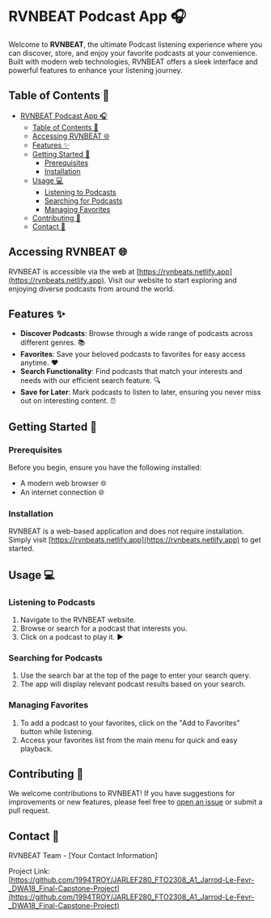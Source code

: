 # RVNBEAT Podcast App 🎧

Welcome to **RVNBEAT**, the ultimate Podcast listening experience where you can discover, store, and enjoy your favorite podcasts at your convenience. Built with modern web technologies, RVNBEAT offers a sleek interface and powerful features to enhance your listening journey.

## Table of Contents 📑

- [RVNBEAT Podcast App 🎧](#rvnbeat-podcast-app-)
  - [Table of Contents 📑](#table-of-contents-)
  - [Accessing RVNBEAT 🌐](#accessing-rvnbeat-)
  - [Features ✨](#features-)
  - [Getting Started 🚀](#getting-started-)
    - [Prerequisites](#prerequisites)
    - [Installation](#installation)
  - [Usage 💻](#usage-)
    - [Listening to Podcasts](#listening-to-podcasts)
    - [Searching for Podcasts](#searching-for-podcasts)
    - [Managing Favorites](#managing-favorites)
  - [Contributing 🤝](#contributing-)
  - [Contact 📮](#contact-)

## Accessing RVNBEAT 🌐

RVNBEAT is accessible via the web at [https://rvnbeats.netlify.app](https://rvnbeats.netlify.app). Visit our website to start exploring and enjoying diverse podcasts from around the world.

## Features ✨

- **Discover Podcasts**: Browse through a wide range of podcasts across different genres. 📚
- **Favorites**: Save your beloved podcasts to favorites for easy access anytime. ❤️
- **Search Functionality**: Find podcasts that match your interests and needs with our efficient search feature. 🔍
- **Save for Later**: Mark podcasts to listen to later, ensuring you never miss out on interesting content. ⏰

## Getting Started 🚀

### Prerequisites

Before you begin, ensure you have the following installed:
- A modern web browser 🌐
- An internet connection 🌐

### Installation

RVNBEAT is a web-based application and does not require installation. Simply visit [https://rvnbeats.netlify.app](https://rvnbeats.netlify.app) to get started.

## Usage 💻

### Listening to Podcasts

1. Navigate to the RVNBEAT website.
2. Browse or search for a podcast that interests you.
3. Click on a podcast to play it. ▶️

### Searching for Podcasts

1. Use the search bar at the top of the page to enter your search query.
2. The app will display relevant podcast results based on your search.

### Managing Favorites

1. To add a podcast to your favorites, click on the "Add to Favorites" button while listening.
2. Access your favorites list from the main menu for quick and easy playback.

## Contributing 🤝

We welcome contributions to RVNBEAT! If you have suggestions for improvements or new features, please feel free to [open an issue](https://github.com/1994TROY/JARLEF280_FTO2308_A1_Jarrod-Le-Fevr-_DWA18_Final-Capstone-Project/issues) or submit a pull request.


## Contact 📮

RVNBEAT Team - [Your Contact Information]

Project Link: [https://github.com/1994TROY/JARLEF280_FTO2308_A1_Jarrod-Le-Fevr-_DWA18_Final-Capstone-Project](https://github.com/1994TROY/JARLEF280_FTO2308_A1_Jarrod-Le-Fevr-_DWA18_Final-Capstone-Project)

